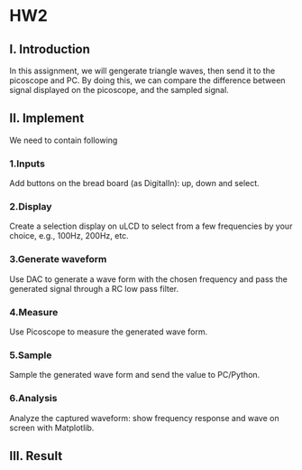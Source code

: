 # HW2

## I. Introduction

In this assignment, we will gengerate triangle waves, then send it to the picoscope and PC. By doing this, we can compare the difference between signal displayed on the picoscope, and the sampled signal.

## II. Implement

We need to contain following

### 1.Inputs
Add buttons on the bread board (as DigitalIn): up, down and select.
### 2.Display
Create a selection display on uLCD to select from a few frequencies by your choice, e.g., 100Hz, 200Hz, etc.
### 3.Generate waveform 
Use DAC to generate a wave form with the chosen frequency and pass the generated signal through a RC low pass filter.
### 4.Measure
Use Picoscope to measure the generated wave form.
### 5.Sample
Sample the generated wave form and send the value to PC/Python.
### 6.Analysis
Analyze the captured waveform: show frequency response and wave on screen with Matplotlib.

## III. Result
